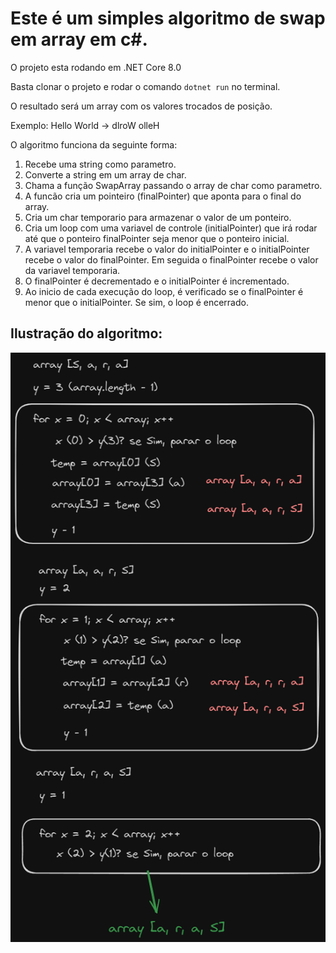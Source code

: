 ﻿# Este é um simples algoritmo de swap em array em c#.

O projeto esta rodando em .NET Core 8.0

Basta clonar o projeto e rodar o comando `dotnet run` no terminal.

O resultado será um array com os valores trocados de posição.

Exemplo: Hello World -> dlroW olleH

O algoritmo funciona da seguinte forma:

1. Recebe uma string como parametro.
2. Converte a string em um array de char.													
3. Chama a função SwapArray passando o array de char como parametro.
4. A funcão cria um pointeiro (finalPointer) que aponta para o final do array.
5. Cria um char temporario para armazenar o valor de um ponteiro.
6. Cria um loop com uma variavel de controle (initialPointer) que irá rodar até que o ponteiro finalPointer seja menor que o ponteiro inicial.	
7. A variavel temporaria recebe o valor do initialPointer e o initialPointer recebe o valor do finalPointer. Em seguida o finalPointer recebe o valor da variavel temporaria.				
8. O finalPointer é decrementado e o initialPointer é incrementado.	
9. Ao inicio de cada execução do loop, é verificado se o finalPointer é menor que o initialPointer. Se sim, o loop é encerrado.

## Ilustração do algoritmo:

![Algoritmo](https://github.com/devPereiraLucas/SwapArray/blob/b8ba155c321ad4c0d77cb68a7b4177f8e9e07d14/StringToArray.png)
